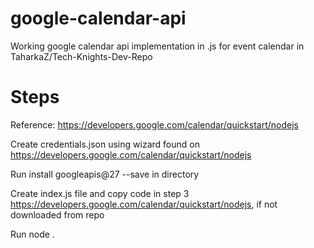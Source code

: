 # google-calendar-api
Working google calendar api implementation in .js for event calendar in TaharkaZ/Tech-Knights-Dev-Repo

# Steps 
Reference:
https://developers.google.com/calendar/quickstart/nodejs

Create credentials.json using wizard found on https://developers.google.com/calendar/quickstart/nodejs

Run install googleapis@27 --save  in directory 

Create index.js file and copy code in step 3 https://developers.google.com/calendar/quickstart/nodejs, if not downloaded from repo

Run node .
